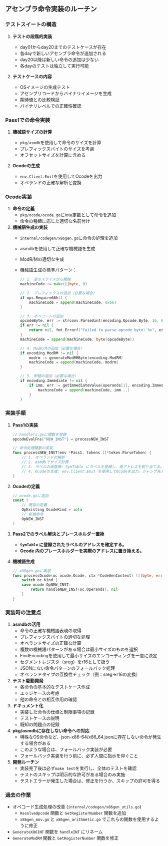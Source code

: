 ## アセンブラ命令実装のルーチン

### テストスイートの構造
1. **テストの段階的実装**
   - day01からday20までのテストケースが存在
   - 各dayで新しいアセンブラ命令が追加される
   - day20以降は新しい命令の追加は少ない
   - 各dayのテストは独立して実行可能

2. **テストケースの内容**
   - OSイメージの生成テスト
   - アセンブリコードからバイナリイメージを生成
   - 期待値との比較検証
   - バイナリレベルでの正確性確認

### Pass1での命令実装
1. **機械語サイズの計算**
   - `pkg/asmdb`を使用して命令のサイズを計算
   - プレフィックスバイトのサイズを考慮
   - オフセットサイズを計算に含める

2. **Ocodeの生成**
   - `env.Client.Emit`を使用してOcodeを出力
   - オペランドの正確な解析と変換

### Ocode実装

1.  **命令の定義**
    -   `pkg/ocode/ocode.go`にiota定数として命令を追加
    -   命令の種類に応じた適切な名前付け
2.  **機械語生成の実装**
    -   `internal/codegen/x86gen.go`に命令の処理を追加
    -   asmdbを使用して正確な機械語を生成
    -   ModR/Mの適切な生成
    -   機械語生成の標準パターン：

        ```go
        // 1. 空のスライスから開始
        machineCode := make([]byte, 0)

        // 2. プレフィックスの追加（必要な場合）
        if ops.Require66h() {
            machineCode = append(machineCode, 0x66)
        }

        // 3. オペコードの追加
        opcodeByte, err := strconv.ParseUint(encoding.Opcode.Byte, 16, 8)
        if err != nil {
            return nil, fmt.Errorf("failed to parse opcode byte: %v", err)
        }
        machineCode = append(machineCode, byte(opcodeByte))

        // 4. ModR/Mの追加（必要な場合）
        if encoding.ModRM != nil {
            modrm := generateModRMByte(encoding.ModRM)
            machineCode = append(machineCode, modrm)
        }

        // 5. 即値の追加（必要な場合）
        if encoding.Immediate != nil {
            if imm, err := getImmediateValue(operands[1], encoding.Immediate.Size); err == nil {
                machineCode = append(machineCode, imm...)
            }
        }
        ```

### 実装手順

1.  **Pass1の実装**

    ```go
    // handlers.goに関数を登録
    opcodeEvalFns["NEW_INST"] = processNEW_INST

    // 命令処理関数の実装
    func processNEW_INST(env *Pass1, tokens []*token.ParseToken) {
        // 1. オペランドの解析
        // 2. asmdbでサイズ計算
    	// 3. ラベルの仮登録: SymTable にラベルを登録し、仮アドレスを割り当てる。
        // 4. Ocodeの生成: env.Client.Emit を使用してOcodeを出力。ジャンプ先アドレスはプレースホルダーとする。
    }
    ```
2.  **Ocodeの定義**

    ```go
    // ocode.goに追加
    const (
    	// 既存の定義
    	OpExisting OcodeKind = iota
    	// 新規命令
    	OpNEW_INST
    )
    ```
3.  **Pass2でのラベル解決とプレースホルダー置換**

    -   **`SymTable` に登録されたラベルのアドレスを確定する。**
    -   **Ocode 内のプレースホルダーを実際のアドレスに置き換える。**
4.  **機械語生成**

    ```go
    // x86gen.goに実装
    func processOcode(oc ocode.Ocode, ctx *CodeGenContext) ([]byte, error) {
    	switch oc.Kind {
    	case ocode.OpNEW_INST:
    		return handleNEW_INST(oc.Operands), nil
    	}
    }
    ```

### 実装時の注意点

1. **asmdbの活用**
   - 命令の正確な機械語表現の取得
   - プレフィックスバイトの適切な処理
   - オペランドサイズの正確な計算
   - 複数の機械語パターンがある場合は最小サイズのものを選択
   - FindEncodingを使用して最小サイズのエンコーディングを一意に決定
   - セグメントレジスタ（sreg）をr16として扱う
   - JSONにない命令パターンのフォールバック処理
   - オペランドタイプの互換性チェック（例：sreg→r16の変換）
2. **テスト駆動開発**
   - 各命令の基本的なテストケース作成
   - エッジケースの考慮
   - 他の命令との相互作用の確認
3. **ドキュメント化**
   - 実装した命令の仕様と制限事項の記録
   - テストケースの説明
   - 既知の問題点の記録
4. **pkg/asmdbに存在しない命令への対応**
   - 特殊なOS命令など、json-x86-64/x86_64.jsonに存在しない命令が発生する場合がある
   - このような場合は、フォールバック実装が必要
   - フォールバック実装を行う前に、必ず人間に指示を仰ぐこと
5. **開発ルーチン**
   - 実装完了後は必ず`make test`を実行し、全体のテストを確認
   - テストのスキップは明示的な許可がある場合のみ実施
   - テストエラーが発生した場合は、修正を行うか、スキップの許可を得る

### 過去の作業

- オペコード生成処理の改善 (`internal/codegen/x86gen_utils.go`)
  - `ResolveOpcode` 関数と `GetRegisterNumber` 関数を追加
  - `x86gen_mov.go` と `x86gen_arithmetic.go` でこれらの関数を使用するように修正
- `GenerateX86INT` 関数を `handleINT` にリネーム
- `GenerateModRM` 関数と `GetRegisterNumber` 関数を修正
